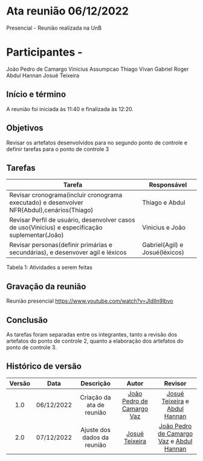 # Ata reunião 06/12/2022

Presencial - Reunião realizada na UnB
# Participantes - 
João Pedro de Camargo
Vinicius Assumpcao
Thiago Vivan
Gabriel Roger
Abdul Hannan
Josué Teixeira
## Início e término
A reunião foi iniciada às 11:40 e finalizada às 12:20.
## Objetivos
Revisar os artefatos desenvolvidos para no segundo ponto de controle e definir tarefas para o ponto de controle 3
## Tarefas
| Tarefa | Responsável |
| ---- | ---- |
| Revisar cronograma(incluir cronograma executado) e desenvolver NFR(Abdul),cenários(Thiago) | Thiago  e Abdul
| Revisar Perfil de usuário, desenvolver casos de uso(Vinicius) e especificação suplementar(João)|  Vinicius e João
| Revisar personas(definir primárias e secundárias), e desenvover agil e léxicos | Gabriel(Agil) e Josué(léxicos)

Tabela 1: Atividades a serem feitas

## Gravação da reunião
Reunião presencial
https://www.youtube.com/watch?v=JIdIln9lbvo
## Conclusão
As tarefas foram separadas entre os integrantes, tanto a revisão dos artefatos do ponto de controle 2, quanto a elaboração dos artefatos do ponto de controle 3.
## Histórico de versão
| Versão | Data | Descrição | Autor | Revisor |
| :----: | :--: | :-------: | :---: | :-----: |
| 1.0 | 06/12/2022 | Criação da ata de reunião | [João Pedro de Camargo Vaz](https://github.com/JoaoPedro0803)  | [Josué Teixeira](https://github.com/zjosuez) e [Abdul Hannan](https://github.com/hannanhunny01) |
| 2.0 | 07/12/2022 | Ajuste dos dados da reunião | [Josué Teixeira](https://github.com/zjosuez)  | [João Pedro de Camargo Vaz](https://github.com/JoaoPedro0803) e [Abdul Hannan](https://github.com/hannanhunny01) |
